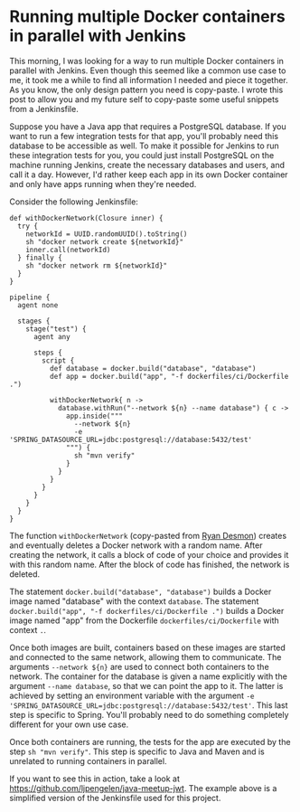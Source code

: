 # Running multiple Docker containers in parallel with Jenkins

This morning, I was looking for a way to run multiple Docker containers in parallel with Jenkins.
Even though this seemed like a common use case to me, it took me a while to find all information I needed and piece it together.
As you know, the only design pattern you need is copy-paste.
I wrote this post to allow you and my future self to copy-paste some useful snippets from a Jenkinsfile.

Suppose you have a Java app that requires a PostgreSQL database.
If you want to run a few integration tests for that app, you'll probably need this database to be accessible as well.
To make it possible for Jenkins to run these integration tests for you, you could just install PostgreSQL on the machine running Jenkins, create the necessary databases and users, and call it a day.
However, I'd rather keep each app in its own Docker container and only have apps running when they're needed.

Consider the following Jenkinsfile:

```
def withDockerNetwork(Closure inner) {
  try {
    networkId = UUID.randomUUID().toString()
    sh "docker network create ${networkId}"
    inner.call(networkId)
  } finally {
    sh "docker network rm ${networkId}"
  }
}

pipeline {
  agent none

  stages {
    stage("test") {
      agent any

      steps {
        script {
          def database = docker.build("database", "database")
          def app = docker.build("app", "-f dockerfiles/ci/Dockerfile .")

          withDockerNetwork{ n ->
            database.withRun("--network ${n} --name database") { c ->
              app.inside("""
                --network ${n}
                -e 'SPRING_DATASOURCE_URL=jdbc:postgresql://database:5432/test'
              """) {
                sh "mvn verify"
              }
            }
          }
        }
      }
    }
  }
}
```

The function `withDockerNetwork` (copy-pasted from [Ryan Desmon](https://issues.jenkins-ci.org/browse/JENKINS-49567)) creates and eventually deletes a Docker network with a random name.
After creating the network, it calls a block of code of your choice and provides it with this random name.
After the block of code has finished, the network is deleted.

The statement `docker.build("database", "database")` builds a Docker image named "database" with the context `database`.
The statement `docker.build("app", "-f dockerfiles/ci/Dockerfile .")` builds a Docker image named "app" from the Dockerfile `dockerfiles/ci/Dockerfile` with context `.`.

Once both images are built, containers based on these images are started and connected to the same network, allowing them to communicate.
The arguments `--network ${n}` are used to connect both containers to the network.
The container for the database is given a name explicitly with the argument `--name database`, so that we can point the app to it.
The latter is achieved by setting an environment variable with the argument `-e 'SPRING_DATASOURCE_URL=jdbc:postgresql://database:5432/test'`.
This last step is specific to Spring.
You'll probably need to do something completely different for your own use case.

Once both containers are running, the tests for the app are executed by the step `sh "mvn verify"`.
This step is specific to Java and Maven and is unrelated to running containers in parallel.

If you want to see this in action, take a look at https://github.com/ljpengelen/java-meetup-jwt.
The example above is a simplified version of the Jenkinsfile used for this project.
